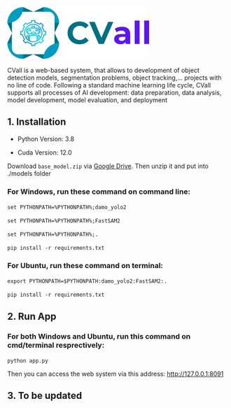 ![alt text](static/img/CVall_logo.png)

CVall is a web-based system, that allows to development of object detection models, segmentation problems, object tracking,... projects with no line of code. Following a standard machine learning life cycle, CVall supports all processes of AI development: data preparation, data analysis, model development, model evaluation, and deployment

## 1. Installation
- Python Version: 3.8

- Cuda Version: 12.0

Download ```base_model.zip``` via [Google Drive](https://drive.google.com/file/d/16e59TO1yJAW1vrr9gFwl1gjzNB4WUod_/view?usp=sharing). Then unzip it and put into ./models folder

### For Windows, run these command on command line:

```set PYTHONPATH=%PYTHONPATH%;damo_yolo2```

```set PYTHONPATH=%PYTHONPATH%;FastSAM2```

```set PYTHONPATH=%PYTHONPATH%;.```

```pip install -r requirements.txt```

### For Ubuntu, run these command on terminal:

```export PYTHONPATH=$PYTHONPATH:damo_yolo2:FastSAM2:.``` 

```pip install -r requirements.txt```

## 2. Run App

### For both Windows and Ubuntu, run this command on cmd/terminal resprectively:

```python app.py```

Then you can access the web system via this address: http://127.0.0.1:8091

## 3. To be updated
